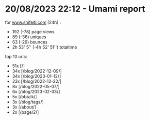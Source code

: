 # 20/08/2023 22:12 - Umami report
for www.shifeiti.com [24h] :

 - 192 (-78) page views
 - 89 (-36) uniques
 - 63 (-29) bounces
 - 2h 53' 5'' (-4h 52' 51'') totaltime


top 10 urls:
 - 51x [/]
 - 34x [/blog/2022-12-09/]
 - 34x [/blog/2023-01-12/]
 - 23x [/blog/2022-12-22/]
 - 8x [/blog/2022-05-07/]
 - 6x [/blog/2023-02-03/]
 - 5x [/bbtalk/]
 - 3x [/blog/tags/]
 - 3x [/about/]
 - 2x [/page/2/]


